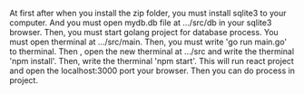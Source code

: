 At first after when you install the zip folder, you must install sqlite3 to your computer. And you must open mydb.db file at .../src/db in your sqlite3 browser. Then, you must start golang project for database process. You must open therminal at .../src/main. Then, you must write 'go run main.go' to therminal. Then , open the new therminal at .../src and write the therminal 'npm install'. Then, write the therminal 'npm start'. This will run react project and open the localhost:3000 port your browser. Then you can do process in project.
